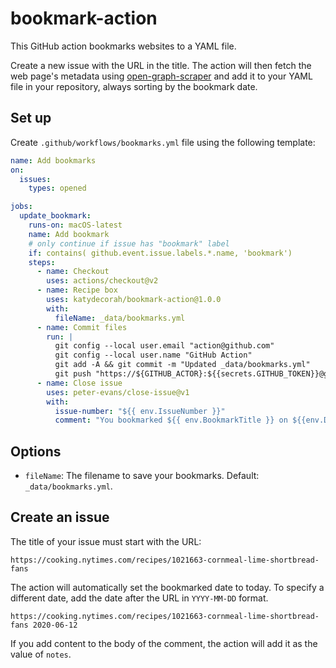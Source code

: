 # bookmark-action

This GitHub action bookmarks websites to a YAML file.

Create a new issue with the URL in the title. The action will then fetch the web page's metadata using [open-graph-scraper](https://www.npmjs.com/package/open-graph-scraper) and add it to your YAML file in your repository, always sorting by the bookmark date.

## Set up

Create `.github/workflows/bookmarks.yml` file using the following template:

<!-- START GENERATED SETUP -->
```yml
name: Add bookmarks
on:
  issues:
    types: opened

jobs:
  update_bookmark:
    runs-on: macOS-latest
    name: Add bookmark
    # only continue if issue has "bookmark" label
    if: contains( github.event.issue.labels.*.name, 'bookmark')
    steps:
      - name: Checkout
        uses: actions/checkout@v2
      - name: Recipe box
        uses: katydecorah/bookmark-action@1.0.0
        with:
          fileName: _data/bookmarks.yml
      - name: Commit files
        run: |
          git config --local user.email "action@github.com"
          git config --local user.name "GitHub Action"
          git add -A && git commit -m "Updated _data/bookmarks.yml"
          git push "https://${GITHUB_ACTOR}:${{secrets.GITHUB_TOKEN}}@github.com/${GITHUB_REPOSITORY}.git" HEAD:${GITHUB_REF}
      - name: Close issue
        uses: peter-evans/close-issue@v1
        with:
          issue-number: "${{ env.IssueNumber }}"
          comment: "You bookmarked ${{ env.BookmarkTitle }} on ${{env.DateBookmarked}}."

```

<!-- END GENERATED SETUP -->

## Options

<!-- START GENERATED OPTIONS -->
- `fileName`: The filename to save your bookmarks. Default: `_data/bookmarks.yml`.

<!-- END GENERATED OPTIONS -->


## Create an issue

The title of your issue must start with the URL:

```
https://cooking.nytimes.com/recipes/1021663-cornmeal-lime-shortbread-fans
```

The action will automatically set the bookmarked date to today. To specify a different date, add the date after the URL in `YYYY-MM-DD` format.

```
https://cooking.nytimes.com/recipes/1021663-cornmeal-lime-shortbread-fans 2020-06-12
```

If you add content to the body of the comment, the action will add it as the value of `notes`.

